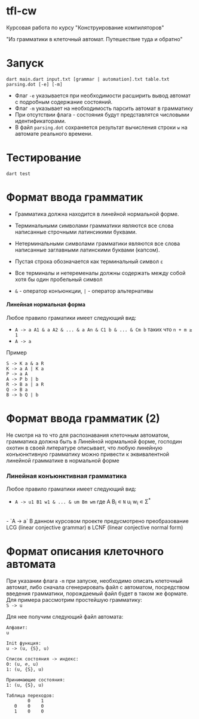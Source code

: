 # tfl-cw
Курсовая работа по курсу "Конструирование компиляторов"

"Из грамматики в клеточный автомат. Путешествие туда и обратно"


# Запуск 
```
dart main.dart input.txt [grammar | automation].txt table.txt parsing.dot [-e] [-m]
```
- Флаг ```-e``` указывается при необходимости расширить вывод автомат с подробным содержание состояний. <br/>
- Флаг `-m` указывает на необходимость парсить автомат в грамматику
- При отсутствии флага - состояния будут представлятся числовыми идентификаторами.<br/>
- В файл ```parsing.dot``` сохраняется результат вычисления строки ```w``` на автомате реального времени. 

# Тестирование 
```
dart test
```

# Формат ввода грамматик

- Грамматика должна находится в линейной нормальной форме.

- Терминальными символами грамматики являются все слова написанные строчными латинсикими буквами.

- Нетерминальными символами грамматики являются все слова написанные заглавными латинскими буквами (капсом).

- Пустая строка обозначается как терминальный символ `ε`

- Все терминалы и нетеременалы должны содержать между собой хотя бы один пробельный символ

- `&` - оператор конъюнкции, `|` - оператор альтернативы

#### Линейная нормальная форма 
Любое правило граматики имеет следующий вид: </br>
- `A -> a A1 & a A2 & ... & a An & C1 b & ... & Cm b` таких что `n + m ≥ 1`</br>
- `A -> a`

Пример 
```
S -> K a & a R 
K -> a A | K a 
P -> a A 
A -> P b | b
R -> B a | a R 
Q -> B a 
B -> b Q | b 
```

# Формат ввода грамматик (2)
Не смотря на то что для распознавания клеточным автоматом, грамматика должна быть в Линейной нормальной форме, господин охотин в своей литературе описывает, что любую линейную конъюнктивную грамматику можно привести к эквивалентной линейной грамматике в нормальной форме 
### Линейная конъюнктивная грамматика 
Любое правило граматики имеет следующий вид: </br>
- `A -> u1 B1 w1 & ... & um Bm wm` где A B<sub>i</sub> ∊ `N` u<sub>i</sub> w<sub>i</sub>  ∊ Σ<sup>*<sup> 
<br>
- `A -> a`
В данном курсовом проекте предусмотрено преобразование LCG (linear conjective grammar) в LCNF (linear conjective normal form)

# Формат описания клеточного автомата 

При указании флага `-m` при запуске, необходимо описать клеточный автомат, либо сначала сгенерировать файл с автоматом, посредством введения грамматики, порождаемый файл будет в таком же формате.  </br>
Для примера рассмотрим простейшую грамматику:  </br>
`S -> u`  </br>

Для нее получим следующий файл автомата: 
```
Алфавит:
u

Init функция:
u -> (u, {S}, u)

Список состояния -> индекс:
0: (u, ∅, u)
1: (u, {S}, u)

Принимающие состояния:
1: (u, {S}, u)

Таблица переходов:
        0    1
   0    0    0
   1    0    0

```
